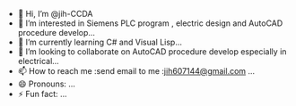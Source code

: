 - 👋 Hi, I’m @jih-CCDA
- 👀 I’m interested in Siemens PLC program , electric design and AutoCAD procedure develop...
- 🌱 I’m currently learning  C# and Visual Lisp...
- 💞️ I’m looking to collaborate on AutoCAD procedure develop especially in electrical...
- 📫 How to reach me :send email to me :jih607144@gmail.com ...
- 😄 Pronouns: ...
- ⚡ Fun fact: ...

<!---
jih-CCDA/jih-CCDA is a ✨ special ✨ repository because its `README.md` (this file) appears on your GitHub profile.
You can click the Preview link to take a look at your changes.
--->
